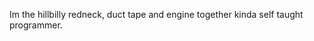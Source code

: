 Im the hillbilly redneck, duct tape and engine together kinda self taught programmer. 

<!---
halo3kings/halo3kings is a ✨ special ✨ repository because its `README.md` (this file) appears on your GitHub profile.
You can click the Preview link to take a look at your changes.
--->
